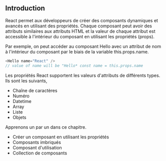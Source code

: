 ## Introduction

React permet aux développeurs de créer des composants dynamiques et avancés en utilisant des propriétés. Chaque composant peut avoir des attributs similaires aux attributs HTML et la valeur de chaque attribut est accessible à l'intérieur du composant en utilisant les propriétés (props).

Par exemple, on peut accéder au composant Hello avec un attribut de nom à l'intérieur du composant par le biais de la variable this.props.name.

```js
<Hello name="React" />
// value of name will be "Hello* const name = this.props.name
```

Les propriétés React supportent les valeurs d'attributs de différents types. Ils sont les suivants,

- Chaîne de caractères
- Numéro
- Datetime
- Array
- Liste
- Objets

Apprenons un par un dans ce chapitre.

- Créer un composant en utilisant les propriétés
- Composants imbriqués
- Composant d'utilisation
- Collection de composants